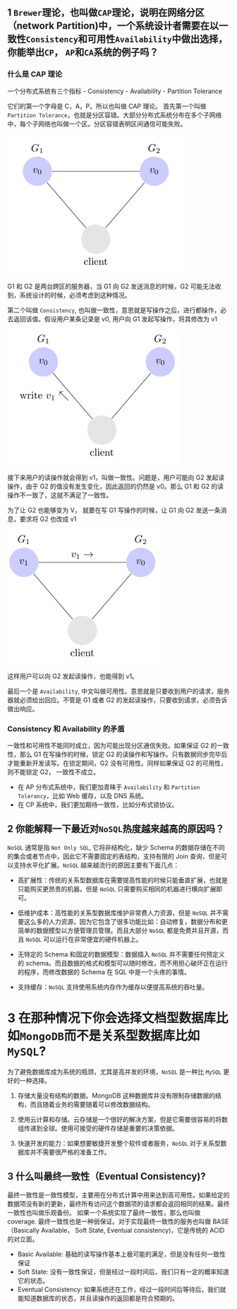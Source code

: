 ## 1 `Brewer`理论，也叫做`CAP`理论，说明在网络分区（network Partition)中，一个系统设计者需要在以一致性`Consistency`和可用性`Availability`中做出选择，你能举出`CP`， `AP`和`CA`系统的例子吗？

### 什么是 CAP 理论

一个分布式系统有三个指标 
    - Consistency
    - Availability
    - Partition Tolerance

它们的第一个字母是 C，A，P。所以也叫做 CAP 理论。
首先第一个叫做 `Partition Tolerance`，也就是分区容错。大部分分布式系统分布在多个子网络中，每个子网络也叫做一个区。分区容错表明区间通信可能失败。

![](./images/partitionSync.png)

G1 和 G2 是两台跨区的服务器，当 G1 向 G2 发送消息的时候，G2 可能无法收到，系统设计的时候，必须考虑到这种情况。

第二个叫做 `Consistency`, 也叫做一致性，意思就是写操作之后，进行都操作，必去返回该值。假设用户某条记录是 v0, 用户向 G1 发起写操作，将其修改为 v1

![](./images/consistency1.png)

接下来用户的读操作就会得到 v1，叫做一致性。问题是，用户可能向 G2 发起读操作，由于 G2 的值没有发生变化，因此返回的仍然是 v0。那么 G1 和 G2 的读操作不一致了，这就不满足了一致性。

为了让 G2 也能够变为 V， 就要在写 G1 写操作的时候，让 G1 向 G2 发送一条消息，要求将 G2 也改成 v1

![](./images/consistency3.png)

这样用户可以向 G2 发起读操作，也能得到 v1。

最后一个是 `Availability`, 中文叫做可用性。意思就是只要收到用户的请求，服务器就必须给出回应。不管是 G1 或者 G2 的发起读操作，只要收到请求，必须告诉做出响应。

### Consistency 和 Availability 的矛盾

一致性和可用性不能同时成立，因为可能出现分区通信失败。如果保证 G2 的一致性，那么 G1 在写操作的时候，锁定 G2 的读操作和写操作。只有数据同步完毕后才能重新开发读写。在锁定期间，G2 没有可用性。同样如果保证 G2 的可用性，则不能锁定 G2， 一致性不成立。


- 在 AP 分布式系统中，我们更加青睐于 `Availability` 和 `Partition Tolerancy`，比如 Web 缓存，以及 DNS 系统。
- 在 CP 系统中，我们更加期待一致性，比如分布式锁协议。

## 2 你能解释一下最近对`NoSQL`热度越来越高的原因吗？

`NoSQL` 通常是指 `Not Only SQL`, 它将非结构化，缺少 Schema 的数据存储在不同的集合或者节点中，因此它不需要固定的表结构，支持有限的 Join 查询，但是可以支持水平化扩展。`NoSQL` 越来越流行的原因主要有下面几点：

- 高扩展性：传统的关系型数据库在需要提高性能的时候只能垂直扩展，也就是只能购买更昂贵的机器。但是 `NoSQL` 只需要购买相同的机器进行横向扩展即可。

- 低维护成本：高性能的关系型数据库维护非常费人力资源，但是 `NoSQL` 并不需要这么多的人力资源，因为它包含了很多功能比如：自动修复，数据分布和更简单的数据模型以方便管理员管理。而且大部分 `NoSQL` 都是免费并且开源，而且 `NoSQL` 可以运行在非常便宜的硬件机器上。

- 无特定的 Schema 和固定的数据模型：数据插入 `NoSQL` 并不需要任何预定义的 schema。而且数据的格式和模型可以随时修改，而不用担心破坏正在运行的程序，而修改数据的 Schema 在 SQL 中是一个头疼的事情。

- 支持缓存：`NoSQL` 支持使用系统内存作为缓存以便提高系统的吞吐量。

# 3 在那种情况下你会选择文档型数据库比如`MongoDB`而不是关系型数据库比如`MySQL`?

为了避免数据库成为系统的瓶颈，尤其是高并发的环境，`NoSQL` 是一种比 `MySQL` 更好的一种选择。

1. 存储大量没有结构的数据。MongoDB 这种数据库并没有限制存储数据的结构，而且随着业务的需要随着可以修改数据结构。

2. 使用云计算和存储。云存储是一个很好的解决方案，但是它需要很容易的将数组传递到全球。使用可接受的硬件存储是重要的决策依据。

3. 快速开发的能力：如果想要敏捷开发整个软件或者服务，`NoSQL` 对于关系型数据库并不需要很严格的准备工作。

## 3 什么叫最终一致性（Eventual  Consistency)?

最终一致性是一致性模型，主要用在分布式计算中用来达到高可用性。如果给定的数据项没有新的更新，最终所有访问这个数据项的请求都会返回相同的结果。最终一致性也叫做乐观备份。
如果一个系统实现了最终一致性，那么也叫做 coverage. 最终一致性也是一种弱保证。对于实现最终一致性的服务也叫做 BASE （Basically Available， Soft State, Eventual consistency)，它是传统的 ACID 的对立面。
- Basic Available: 基础的读写操作基本上极可能的满足，但是没有任何一致性保证
- Soft State: 没有一致性保证，但是经过一段时间后，我们只有一定的概率知道它的状态。
- Eventual Consistency: 如果系统还在工作，经过一段时间后等待后，我们就能知道数据库的状态，并且读操作的返回都是符合预期的。